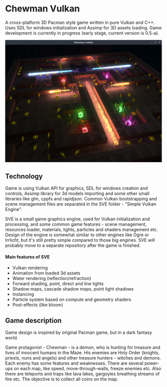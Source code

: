 # Chewman Vulkan
A cross-platform 3D Pacman style game written in pure Vulkan and C++. 
Uses SDL for windows initialization and Assimp for 3D assets loading. 
Game development is currently in progress (early stage, current version is 0.5-a).

![Screenshot](https://github.com/RMDarth/Chewman-Vulkan/blob/master/Screenshot_20190826.png?raw=true)

## Technology
Game is using Vulkan API for graphics, SDL for windows creation and controls, 
Assimp library for 3d models importing and some other small libraries like glm, 
cppfs and rapidjson. Common Vulkan bootstrapping and scene management files are 
separated in the SVE folder - "Simple Vulkan Engine". 

SVE is a small game graphics engine, used for Vulkan initialization and processing, 
and some common game features - scene management, resources loader, materials, lights, 
particles and shaders management etc. Design of the engine is somewhat similar to other
 engines like Ogre or Irrlicht, but it's still pretty simple compared to those big 
 engines. SVE will probably move to a separate repository after the game is finished.
#### Main features of SVE
- Vulkan rendering
- Animation from loaded 3d assets
- Water rendering (reflection/refraction)
- Forward shading, point, direct and line lights
- Shadow maps, cascade shadow maps, point light shadows
- Instancing
- Particle system based on compute and geometry shaders
- Post-effects (like bloom)


## Game description
Game design is inspired by original Pacman game, but in a dark fantasy world. 

Game protagonist - Chewman - is a demon, who is hunting for treasure and lives
of innocent humans in the Maze. His enemies are Holy Order (knights, priests, 
nuns and angels) and other treasure hunters - witches and demons. Each enemy 
has some features and weaknesses. There are several power-ups on each map, 
like speed, move-through-walls, freeze enemies etc. Also there are teleports 
and traps like lava lakes, gargoyles breathing streams of fire etc. The objective 
is to collect all coins on the map.